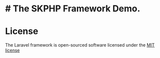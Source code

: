 # # The SKPHP Framework Demo.

# License

The Laravel framework is open-sourced software licensed under the <a href="http://opensource.org/licenses/MIT">MIT license</a>